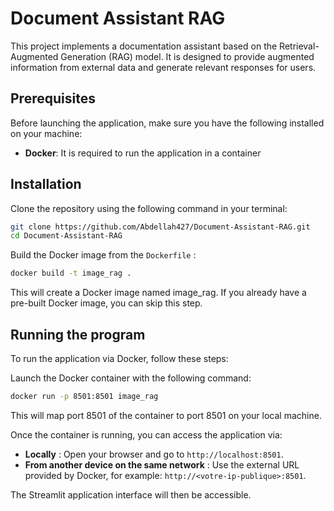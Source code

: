 # Document Assistant RAG

This project implements a documentation assistant based on the Retrieval-Augmented Generation (RAG) model. It is designed to provide augmented information from external data and generate relevant responses for users.

## Prerequisites

Before launching the application, make sure you have the following installed on your machine:

- **Docker**: It is required to run the application in a container

## Installation

Clone the repository using the following command in your terminal:

```bash
git clone https://github.com/Abdellah427/Document-Assistant-RAG.git
cd Document-Assistant-RAG
```

Build the Docker image from the `Dockerfile` :

```bash
docker build -t image_rag .
```

This will create a Docker image named image_rag. If you already have a pre-built Docker image, you can skip this step.

## Running the program

To run the application via Docker, follow these steps:

Launch the Docker container with the following command:

```bash
docker run -p 8501:8501 image_rag
```

This will map port 8501 of the container to port 8501 on your local machine.

Once the container is running, you can access the application via:

- **Locally** : Open your browser and go to `http://localhost:8501`.
- **From another device on the same network** : Use the external URL provided by Docker, for example: `http://<votre-ip-publique>:8501`.

The Streamlit application interface will then be accessible.

